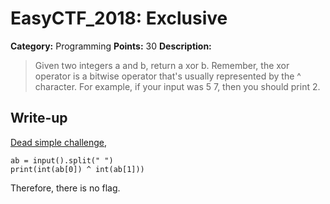 # EasyCTF_2018: Exclusive

**Category:** Programming
**Points:** 30
**Description:**

>Given two integers a and b, return a xor b. Remember, the xor operator is a bitwise operator that's usually represented by the ^ character.
For example, if your input was 5 7, then you should print 2.

## Write-up
[Dead simple challenge](solve.py),

    ab = input().split(" ")
    print(int(ab[0]) ^ int(ab[1])) 

Therefore, there is no flag.
